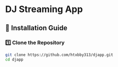 # DJ Streaming App

## 📌 Installation Guide

### 1️⃣ Clone the Repository
```bash
git clone https://github.com/htxbby313/djapp.git
cd djapp
